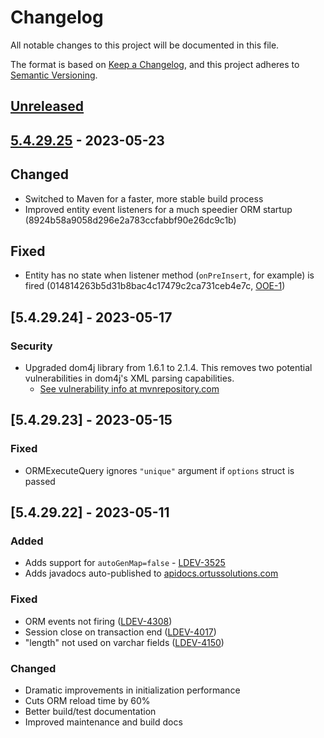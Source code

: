 # Changelog

All notable changes to this project will be documented in this file.

The format is based on [Keep a Changelog](https://keepachangelog.com/en/1.0.0/),
and this project adheres to [Semantic Versioning](https://semver.org/spec/v2.0.0.html).

## [Unreleased]

## [5.4.29.25] - 2023-05-23

## Changed

-   Switched to Maven for a faster, more stable build process
-   Improved entity event listeners for a much speedier ORM startup (8924b58a9058d296e2a783ccfabbf90e26dc9c1b)

## Fixed

-   Entity has no state when listener method (`onPreInsert`, for example) is fired (014814263b5d31b8bac4c17479c2ca731ceb4e7c, [OOE-1](https://ortussolutions.atlassian.net/browse/OOE-1))

## [5.4.29.24] - 2023-05-17

### Security

-   Upgraded dom4j library from 1.6.1 to 2.1.4. This removes two potential vulnerabilities in dom4j's XML parsing capabilities.
    -   [See vulnerability info at mvnrepository.com](https://mvnrepository.com/artifact/dom4j/dom4j/1.6.1)

## [5.4.29.23] - 2023-05-15

### Fixed

-   ORMExecuteQuery ignores `"unique"` argument if `options` struct is passed

## [5.4.29.22] - 2023-05-11

### Added

-   Adds support for `autoGenMap=false` - [LDEV-3525](https://luceeserver.atlassian.net/browse/LDEV-3525)
-   Adds javadocs auto-published to [apidocs.ortussolutions.com](https://apidocs.ortussolutions.com/#/lucee/hibernate-extension/)

### Fixed

-   ORM events not firing ([LDEV-4308](https://luceeserver.atlassian.net/browse/LDEV-4308))
-   Session close on transaction end ([LDEV-4017](https://luceeserver.atlassian.net/browse/LDEV-4017))
-   "length" not used on varchar fields ([LDEV-4150](https://luceeserver.atlassian.net/browse/LDEV-4150))

### Changed

-   Dramatic improvements in initialization performance
-   Cuts ORM reload time by 60%
-   Better build/test documentation
-   Improved maintenance and build docs

[Unreleased]: https://github.com/Ortus-Solutions/extension-hibernate/compare/v5.4.29.25...HEAD

[5.4.29.25]: https://github.com/Ortus-Solutions/extension-hibernate/compare/f8cb1d6cc327727bd190a94210241354ed82b643...v5.4.29.25
